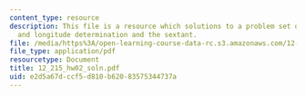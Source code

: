 ```yaml
---
content_type: resource
description: This file is a resource which solutions to a problem set on latitude
  and longitude determination and the sextant.
file: /media/https%3A/open-learning-course-data-rc.s3.amazonaws.com/12-215-modern-navigation-fall-2006/e2d5a67dccf5d810b62083575344737a_12_215_hw02_soln.pdf
file_type: application/pdf
resourcetype: Document
title: 12_215_hw02_soln.pdf
uid: e2d5a67d-ccf5-d810-b620-83575344737a
---
```

